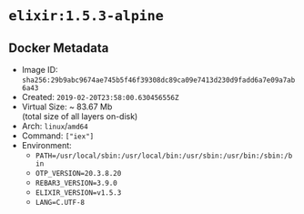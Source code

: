 # `elixir:1.5.3-alpine`

## Docker Metadata

- Image ID: `sha256:29b9abc9674ae745b5f46f39308dc89ca09e7413d230d9fadd6a7e09a7ab6a43`
- Created: `2019-02-20T23:58:00.630456556Z`
- Virtual Size: ~ 83.67 Mb  
  (total size of all layers on-disk)
- Arch: `linux`/`amd64`
- Command: `["iex"]`
- Environment:
  - `PATH=/usr/local/sbin:/usr/local/bin:/usr/sbin:/usr/bin:/sbin:/bin`
  - `OTP_VERSION=20.3.8.20`
  - `REBAR3_VERSION=3.9.0`
  - `ELIXIR_VERSION=v1.5.3`
  - `LANG=C.UTF-8`
